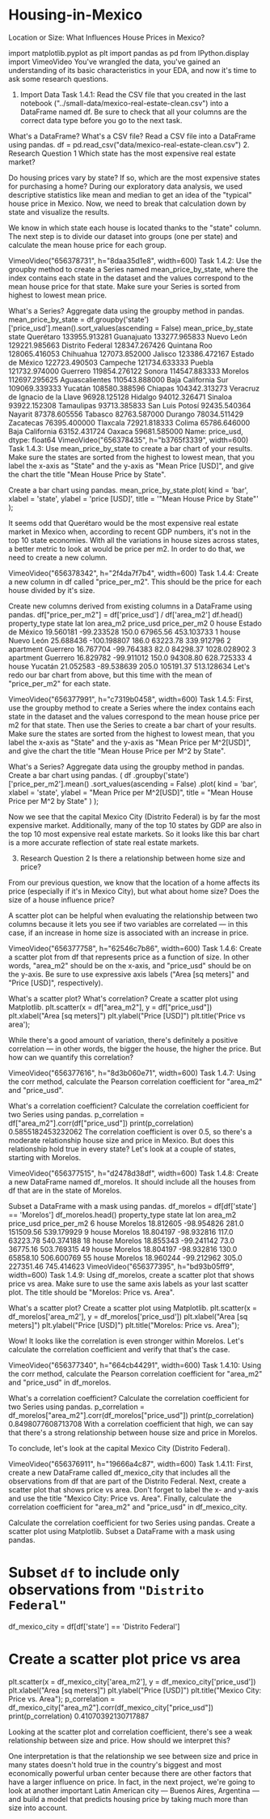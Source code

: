 # Housing-in-Mexico
Location or Size: What Influences House Prices in Mexico?

import matplotlib.pyplot as plt
import pandas as pd
from IPython.display import VimeoVideo
You've wrangled the data, you've gained an understanding of its basic characteristics in your EDA, and now it's time to ask some research questions.

1. Import Data
Task 1.4.1: Read the CSV file that you created in the last notebook ("../small-data/mexico-real-estate-clean.csv") into a DataFrame named df. Be sure to check that all your columns are the correct data type before you go to the next task.

What's a DataFrame?
What's a CSV file?
Read a CSV file into a DataFrame using pandas.
df = pd.read_csv("data/mexico-real-estate-clean.csv")
2. Research Question 1
Which state has the most expensive real estate market?

Do housing prices vary by state? If so, which are the most expensive states for purchasing a home? During our exploratory data analysis, we used descriptive statistics like mean and median to get an idea of the "typical" house price in Mexico. Now, we need to break that calculation down by state and visualize the results.

We know in which state each house is located thanks to the "state" column. The next step is to divide our dataset into groups (one per state) and calculate the mean house price for each group.

VimeoVideo("656378731", h="8daa35d1e8", width=600)
Task 1.4.2: Use the groupby method to create a Series named mean_price_by_state, where the index contains each state in the dataset and the values correspond to the mean house price for that state. Make sure your Series is sorted from highest to lowest mean price.

What's a Series?
Aggregate data using the groupby method in pandas.
mean_price_by_state = df.groupby('state')['price_usd'].mean().sort_values(ascending = False)
mean_price_by_state
state
Querétaro                          133955.913281
Guanajuato                         133277.965833
Nuevo León                         129221.985663
Distrito Federal                   128347.267426
Quintana Roo                       128065.416053
Chihuahua                          127073.852000
Jalisco                            123386.472167
Estado de México                   122723.490503
Campeche                           121734.633333
Puebla                             121732.974000
Guerrero                           119854.276122
Sonora                             114547.883333
Morelos                            112697.295625
Aguascalientes                     110543.888000
Baja California Sur                109069.339333
Yucatán                            108580.388596
Chiapas                            104342.313273
Veracruz de Ignacio de la Llave     96928.125128
Hidalgo                             94012.326471
Sinaloa                             93922.152308
Tamaulipas                          93713.385833
San Luis Potosí                     92435.540364
Nayarit                             87378.605556
Tabasco                             82763.587000
Durango                             78034.511429
Zacatecas                           76395.400000
Tlaxcala                            72921.818333
Colima                              65786.646000
Baja California                     63152.431724
Oaxaca                              59681.585000
Name: price_usd, dtype: float64
VimeoVideo("656378435", h="b3765f3339", width=600)
Task 1.4.3: Use mean_price_by_state to create a bar chart of your results. Make sure the states are sorted from the highest to lowest mean, that you label the x-axis as "State" and the y-axis as "Mean Price [USD]", and give the chart the title "Mean House Price by State".

Create a bar chart using pandas.
mean_price_by_state.plot(
    kind = 'bar',
    xlabel = 'state',
    ylabel = 'price [USD]',
    title = '"Mean House Price by State"'
);

It seems odd that Querétaro would be the most expensive real estate market in Mexico when, according to recent GDP numbers, it's not in the top 10 state economies. With all the variations in house sizes across states, a better metric to look at would be price per m2. In order to do that, we need to create a new column.

VimeoVideo("656378342", h="2f4da7f7b4", width=600)
Task 1.4.4: Create a new column in df called "price_per_m2". This should be the price for each house divided by it's size.

Create new columns derived from existing columns in a DataFrame using pandas.
df["price_per_m2"] = df['price_usd'] / df['area_m2']
df.head()
property_type	state	lat	lon	area_m2	price_usd	price_per_m2
0	house	Estado de México	19.560181	-99.233528	150.0	67965.56	453.103733
1	house	Nuevo León	25.688436	-100.198807	186.0	63223.78	339.912796
2	apartment	Guerrero	16.767704	-99.764383	82.0	84298.37	1028.028902
3	apartment	Guerrero	16.829782	-99.911012	150.0	94308.80	628.725333
4	house	Yucatán	21.052583	-89.538639	205.0	105191.37	513.128634
Let's redo our bar chart from above, but this time with the mean of "price_per_m2" for each state.

VimeoVideo("656377991", h="c7319b0458", width=600)
Task 1.4.5: First, use the groupby method to create a Series where the index contains each state in the dataset and the values correspond to the mean house price per m2 for that state. Then use the Series to create a bar chart of your results. Make sure the states are sorted from the highest to lowest mean, that you label the x-axis as "State" and the y-axis as "Mean Price per M^2[USD]", and give the chart the title "Mean House Price per M^2 by State".

What's a Series?
Aggregate data using the groupby method in pandas.
Create a bar chart using pandas.
(
    df
    .groupby('state')
    ['price_per_m2'].mean()
    .sort_values(ascending = False)
    .plot(
        kind = 'bar',
        xlabel = 'state',
        ylabel = "Mean Price per M^2[USD]",
        title = "Mean House Price per M^2 by State"
    )
);

Now we see that the capital Mexico City (Distrito Federal) is by far the most expensive market. Additionally, many of the top 10 states by GDP are also in the top 10 most expensive real estate markets. So it looks like this bar chart is a more accurate reflection of state real estate markets.

3. Research Question 2
Is there a relationship between home size and price?

From our previous question, we know that the location of a home affects its price (especially if it's in Mexico City), but what about home size? Does the size of a house influence price?

A scatter plot can be helpful when evaluating the relationship between two columns because it lets you see if two variables are correlated — in this case, if an increase in home size is associated with an increase in price.

VimeoVideo("656377758", h="62546c7b86", width=600)
Task 1.4.6: Create a scatter plot from df that represents price as a function of size. In other words, "area_m2" should be on the x-axis, and "price_usd" should be on the y-axis. Be sure to use expressive axis labels ("Area [sq meters]" and "Price [USD]", respectively).

What's a scatter plot?
What's correlation?
Create a scatter plot using Matplotlib.
plt.scatter(x = df["area_m2"], y = df["price_usd"])
plt.xlabel("Area [sq meters]")
plt.ylabel("Price [USD]")
plt.title('Price vs area');
           

While there's a good amount of variation, there's definitely a positive correlation — in other words, the bigger the house, the higher the price. But how can we quantify this correlation?

VimeoVideo("656377616", h="8d3b060e71", width=600)
Task 1.4.7: Using the corr method, calculate the Pearson correlation coefficient for "area_m2" and "price_usd".

What's a correlation coefficient?
Calculate the correlation coefficient for two Series using pandas.
p_correlation = df["area_m2"].corr(df["price_usd"])
print(p_correlation)
0.5855182453232062
The correlation coefficient is over 0.5, so there's a moderate relationship house size and price in Mexico. But does this relationship hold true in every state? Let's look at a couple of states, starting with Morelos.

VimeoVideo("656377515", h="d2478d38df", width=600)
Task 1.4.8: Create a new DataFrame named df_morelos. It should include all the houses from df that are in the state of Morelos.

Subset a DataFrame with a mask using pandas.
df_morelos = df[df['state'] == 'Morelos']
df_morelos.head()
property_type	state	lat	lon	area_m2	price_usd	price_per_m2
6	house	Morelos	18.812605	-98.954826	281.0	151509.56	539.179929
9	house	Morelos	18.804197	-98.932816	117.0	63223.78	540.374188
18	house	Morelos	18.855343	-99.241142	73.0	36775.16	503.769315
49	house	Morelos	18.804197	-98.932816	130.0	65858.10	506.600769
55	house	Morelos	18.960244	-99.212962	305.0	227351.46	745.414623
VimeoVideo("656377395", h="bd93b05ff9", width=600)
Task 1.4.9: Using df_morelos, create a scatter plot that shows price vs area. Make sure to use the same axis labels as your last scatter plot. The title should be "Morelos: Price vs. Area".

What's a scatter plot?
Create a scatter plot using Matplotlib.
plt.scatter(x = df_morelos['area_m2'], y = df_morelos['price_usd'])
plt.xlabel("Area [sq meters]")
plt.ylabel("Price [USD]")
plt.title("Morelos: Price vs. Area");

Wow! It looks like the correlation is even stronger within Morelos. Let's calculate the correlation coefficient and verify that that's the case.

VimeoVideo("656377340", h="664cb44291", width=600)
Task 1.4.10: Using the corr method, calculate the Pearson correlation coefficient for "area_m2" and "price_usd" in df_morelos.

What's a correlation coefficient?
Calculate the correlation coefficient for two Series using pandas.
p_correlation = df_morelos["area_m2"].corr(df_morelos["price_usd"])
print(p_correlation)
0.8498077608713708
With a correlation coefficient that high, we can say that there's a strong relationship between house size and price in Morelos.

To conclude, let's look at the capital Mexico City (Distrito Federal).

VimeoVideo("656376911", h="19666a4c87", width=600)
Task 1.4.11: First, create a new DataFrame called df_mexico_city that includes all the observations from df that are part of the Distrito Federal. Next, create a scatter plot that shows price vs area. Don't forget to label the x- and y-axis and use the title "Mexico City: Price vs. Area". Finally, calculate the correlation coefficient for "area_m2" and "price_usd" in df_mexico_city.

Calculate the correlation coefficient for two Series using pandas.
Create a scatter plot using Matplotlib.
Subset a DataFrame with a mask using pandas.
# Subset `df` to include only observations from `"Distrito Federal"`
df_mexico_city = df[df['state'] == 'Distrito Federal'] 
​
# Create a scatter plot price vs area
plt.scatter(x = df_mexico_city['area_m2'], y = df_mexico_city['price_usd'])
plt.xlabel("Area [sq meters]")
plt.ylabel("Price [USD]")
plt.title("Mexico City: Price vs. Area");
​
p_correlation = df_mexico_city["area_m2"].corr(df_mexico_city["price_usd"])
print(p_correlation)
0.41070392130717887

Looking at the scatter plot and correlation coefficient, there's see a weak relationship between size and price. How should we interpret this?

One interpretation is that the relationship we see between size and price in many states doesn't hold true in the country's biggest and most economically powerful urban center because there are other factors that have a larger influence on price. In fact, in the next project, we're going to look at another important Latin American city — Buenos Aires, Argentina — and build a model that predicts housing price by taking much more than size into account.
